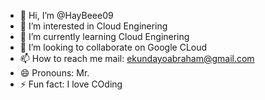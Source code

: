 - 👋 Hi, I’m @HayBeee09
- 👀 I’m interested in Cloud Enginering
- 🌱 I’m currently learning Cloud Enginering
- 💞️ I’m looking to collaborate on Google CLoud
- 📫 How to reach me mail: ekundayoabraham@gmail.com
- 😄 Pronouns: Mr.
- ⚡ Fun fact: I love COding

<!---
HayBeee09/HayBeee09 is a ✨ special ✨ repository because its `README.md` (this file) appears on your GitHub profile.
You can click the Preview link to take a look at your changes.
--->
